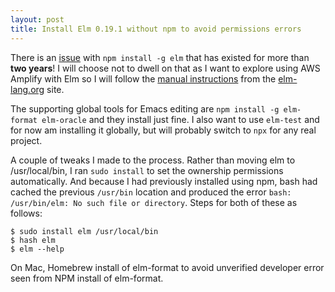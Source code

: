 ```yaml
---
layout: post
title: Install Elm 0.19.1 without npm to avoid permissions errors
---
```


There is an [issue](https://github.com/elm-lang/elm-platform/issues/225) with `npm install -g elm` that has existed for more than **two years**! I will choose not to dwell on that as I want to explore using AWS Amplify with Elm so I will follow the [manual instructions](https://github.com/elm/compiler/blob/master/installers/linux/README.md) from the [elm-lang.org](https://elm-lang.org) site.

The supporting global tools for Emacs editing are `npm install -g elm-format elm-oracle` and they install just fine. I also want to use `elm-test` and for now am installing it globally, but will probably switch to `npx` for any real project.

A couple of tweaks I made to the process. Rather than moving elm to /usr/local/bin, I ran `sudo install` to set the ownership permissions automatically. And because I had previously installed using npm, bash had cached the previous `/usr/bin` location and produced the error `bash: /usr/bin/elm: No such file or directory`. Steps for both of these as follows:

```
$ sudo install elm /usr/local/bin
$ hash elm
$ elm --help
```

On Mac, Homebrew install of elm-format to avoid unverified developer error seen from NPM install of elm-format.
